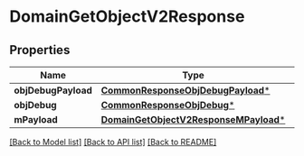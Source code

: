 # DomainGetObjectV2Response

## Properties
Name | Type | Description | Notes
------------ | ------------- | ------------- | -------------
**objDebugPayload** | [**CommonResponseObjDebugPayload***](CommonResponseObjDebugPayload.md) |  | 
**objDebug** | [**CommonResponseObjDebug***](CommonResponseObjDebug.md) |  | [optional] 
**mPayload** | [**DomainGetObjectV2ResponseMPayload***](DomainGetObjectV2ResponseMPayload.md) |  | 

[[Back to Model list]](../README.md#documentation-for-models) [[Back to API list]](../README.md#documentation-for-api-endpoints) [[Back to README]](../README.md)


